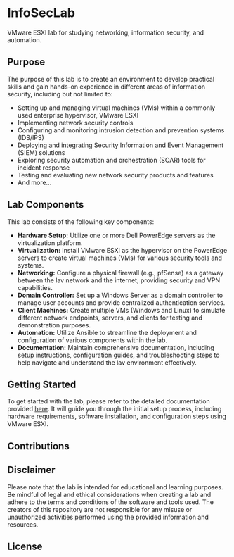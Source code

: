 # InfoSecLab
VMware ESXI lab for studying networking, information security, and automation.
## Purpose
The purpose of this lab is to create an environment to develop practical skills and gain hands-on experience in different areas of information security, including but not limited to:
* Setting up and managing virtual machines (VMs) within a commonly used enterprise hypervisor, VMware ESXI
* Implementing network security controls
* Configuring and monitoring intrusion detection and prevention systems (IDS/IPS)
* Deploying and integrating Security Information and Event Management (SIEM) solutions
* Exploring security automation and orchestration (SOAR) tools for incident response
* Testing and evaluating new network security products and features
* And more...
## Lab Components
This lab consists of the following key components:
* **Hardware Setup:** Utilize one or more Dell PowerEdge servers as the virtualization platform.
* **Virtualization:** Install VMware ESXI as the hypervisor on the PowerEdge servers to create virtual machines (VMs) for various security tools and systems.
* **Networking:** Configure a physical firewall (e.g., pfSense) as a gateway between the lav network and the internet, providing security and VPN capabilities.
* **Domain Controller:** Set up a Windows Server as a domain controller to manage user accounts and provide centralized authentication services.
* **Client Machines:** Create multiple VMs (Windows and Linux) to simulate different network endpoints, servers, and clients for testing and demonstration purposes.
* **Automation:** Utilize Ansible to streamline the deployment and configuration of various components within the lab.
* **Documentation:** Maintain comprehensive documentation, including setup instructions, configuration guides, and troubleshooting steps to help navigate and understand the lav environment effectively.
## Getting Started
To get started with the lab, please refer to the detailed documentation provided [here](https://github.com/akwagner1/InfoSecLab/GettingStarted). It will guide you through the initial setup process, including hardware requirements, software installation, and configuration steps using VMware ESXI.
## Contributions
## Disclaimer
Please note that the lab is intended for educational and learning purposes. Be mindful of legal and ethical considerations when creating a lab and adhere to the terms and conditions of the software and tools used. The creators of this repository are not responsible for any misuse or unauthorized activities performed using the provided information and resources.
## License

